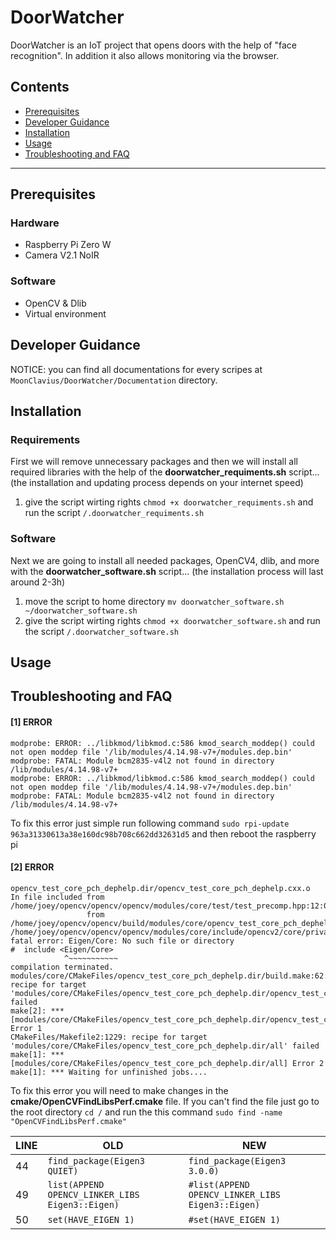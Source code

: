 # DoorWatcher
DoorWatcher is an IoT project that opens doors with the help of "face recognition". In addition it also allows monitoring via the browser. 


## Contents
* [Prerequisites](#Prerequisites)
* [Developer Guidance](#Developer-Guidance)
* [Installation](#Installation)
* [Usage](#Usage)
* [Troubleshooting and FAQ](#Troubleshooting-and-FAQ)

***

## Prerequisites
### Hardware
- Raspberry Pi Zero W
- Camera V2.1 NoIR
### Software
- OpenCV & Dlib
- Virtual environment

## Developer Guidance

NOTICE: you can find all documentations for every scripes at `MoonClavius/DoorWatcher/Documentation` directory.   

## Installation
### Requirements
First we will remove unnecessary packages and then we will install all required libraries with the help of the **doorwatcher_requiments.sh** script... (the installation and updating process depends on your internet speed)
  1. give the script wirting rights `chmod +x doorwatcher_requiments.sh` and run the script `/.doorwatcher_requiments.sh`

### Software
Next we are going to install all needed packages, OpenCV4, dlib, and more with the **doorwatcher_software.sh** script... (the installation process will last around 2-3h)
  1. move the script to home directory `mv doorwatcher_software.sh ~/doorwatcher_software.sh`
  2. give the script wirting rights `chmod +x doorwatcher_software.sh` and run the script `/.doorwatcher_software.sh`

## Usage


## Troubleshooting and FAQ
#### [1] ERROR
  ```
  modprobe: ERROR: ../libkmod/libkmod.c:586 kmod_search_moddep() could not open moddep file '/lib/modules/4.14.98-v7+/modules.dep.bin'
  modprobe: FATAL: Module bcm2835-v4l2 not found in directory /lib/modules/4.14.98-v7+
  modprobe: ERROR: ../libkmod/libkmod.c:586 kmod_search_moddep() could not open moddep file '/lib/modules/4.14.98-v7+/modules.dep.bin'
  modprobe: FATAL: Module bcm2835-v4l2 not found in directory /lib/modules/4.14.98-v7+
  ```
  To fix this error just simple run following command `sudo rpi-update 963a31330613a38e160dc98b708c662dd32631d5` and then reboot the     raspberry pi

#### [2] ERROR
  ```
  opencv_test_core_pch_dephelp.dir/opencv_test_core_pch_dephelp.cxx.o
  In file included from /home/joey/opencv/opencv/opencv/modules/core/test/test_precomp.hpp:12:0,
                   from /home/joey/opencv/opencv/build/modules/core/opencv_test_core_pch_dephelp.cxx:1:
  /home/joey/opencv/opencv/opencv/modules/core/include/opencv2/core/private.hpp:66:12: fatal error: Eigen/Core: No such file or directory
  #  include <Eigen/Core>
              ^~~~~~~~~~~~
  compilation terminated.
  modules/core/CMakeFiles/opencv_test_core_pch_dephelp.dir/build.make:62: recipe for target       'modules/core/CMakeFiles/opencv_test_core_pch_dephelp.dir/opencv_test_core_pch_dephelp.cxx.o' failed
  make[2]: *** [modules/core/CMakeFiles/opencv_test_core_pch_dephelp.dir/opencv_test_core_pch_dephelp.cxx.o] Error 1
  CMakeFiles/Makefile2:1229: recipe for target 'modules/core/CMakeFiles/opencv_test_core_pch_dephelp.dir/all' failed
  make[1]: *** [modules/core/CMakeFiles/opencv_test_core_pch_dephelp.dir/all] Error 2
  make[1]: *** Waiting for unfinished jobs....
  ```
  To fix this error you will need to make changes in the **cmake/OpenCVFindLibsPerf.cmake** file. If you can't find the file just go to the root directory `cd /` and run the this command `sudo find -name "OpenCVFindLibsPerf.cmake"`
  
  LINE | OLD | NEW 
  --- | --- | ---
  44 | `find_package(Eigen3 QUIET)` | `find_package(Eigen3 3.0.0)`
  49 |`list(APPEND OPENCV_LINKER_LIBS Eigen3::Eigen)`|`#list(APPEND OPENCV_LINKER_LIBS Eigen3::Eigen)`           
  50 |`set(HAVE_EIGEN 1)`| `#set(HAVE_EIGEN 1)`
  
